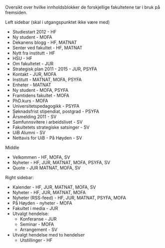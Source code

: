 Oversikt over hvilke innholdsblokker de forskjellige fakultetene tar i bruk på fremsiden.

Left sidebar (skal i utgangspunktet ikke være med)
- Studiestart 2012 - HF
- Ny student - MOFA
- Dekanens blogg - HF, MATNAT
- Senter ved fakultet - HF, MATNAT
- Nytt fra institutt - HF
- HSU - HF
- Om fakultetet - JUR
- Strategisk plan 2011 - 2015 - JUR, PSYFA
- Kontakt - JUR, MOFA
- Institutt - MATNAT, MOFA, PSYFA
- Enheter - MATNAT
- Ny student - MOFA, PSYFA
- Framtidens fakultet - MOFA
- PhD.kurs - MOFA
- Universitetspedagogikk - PSYFA
- Søknadsfrist stipendiat, postgrad - PSYFA
- Årsmelding 2011 - SV
- Samfunnsvitere i arbeidslivet - SV
- Fakultetets strategiske satsinger - SV
- UiB Alumni - SV
- Nettavis for UiB - På Høyden - SV

Middle
- Velkommen - HF, MOFA, SV
- Nyheter - HF, JUR, MATNAT, MOFA, PSYFA, SV
- Quote - JUR MATNAT, MOFA, SV

Right sidebar:
- Kalender - HF, JUR, MATNAT, MOFA, SV
- Nyheter - HF, JUR, MATNAT, MOFA
- Nyheter (RSS-feed) - HF, JUR, MATNAT, PSYFA, MOFA
- På Høyden - nyheter - MOFA
- Fakultet i media - JUR
- Utvalgt hendelse:
    - Konferanse - JUR
    - Seminar - MOFA
    - Arrangement - SV
- Utvalgt hendelse med to hendelser
    - Utstillinger - HF
